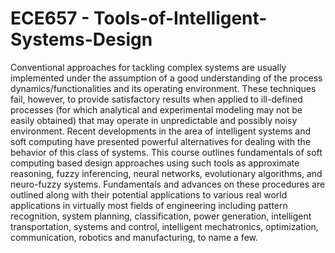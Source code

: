 # ECE657 - Tools-of-Intelligent-Systems-Design 
Conventional approaches for tackling complex systems are usually implemented under the assumption of a good understanding of the process dynamics/functionalities and its operating environment. These techniques fail, however, to provide satisfactory results when applied to ill-defined processes (for which analytical and experimental modeling may not be easily obtained) that may operate in unpredictable and possibly noisy environment. Recent developments in the area of intelligent systems and soft computing have presented powerful alternatives for dealing with the behavior of this class of systems. This course outlines fundamentals of soft computing based design approaches using such tools as approximate reasoning, fuzzy inferencing, neural networks, evolutionary algorithms, and neuro-fuzzy systems. Fundamentals and advances on these procedures are outlined along with their potential applications to various real world applications in virtually most fields of engineering including pattern recognition, system planning, classification, power generation, intelligent transportation, systems and control, intelligent mechatronics, optimization, communication, robotics and manufacturing, to name a few.


